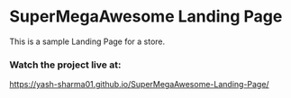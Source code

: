 # SuperMegaAwesome Landing Page

This is a sample Landing Page for a store.

### Watch the project live at:

https://yash-sharma01.github.io/SuperMegaAwesome-Landing-Page/
